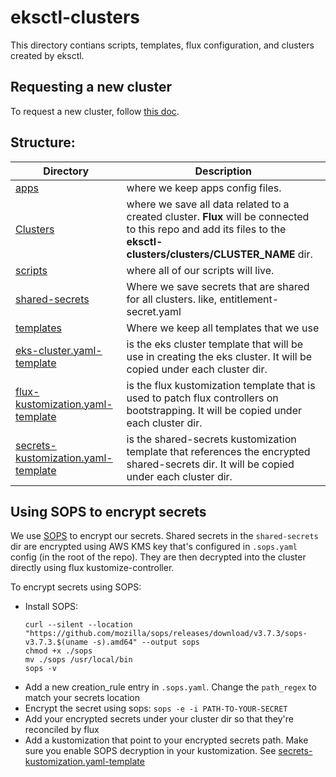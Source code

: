 # eksctl-clusters
This directory contians scripts, templates, flux configuration, and clusters created by eksctl.

## Requesting a new cluster
To request a new cluster, follow [this doc](./docs/cluster.md#requesting-a-cluster).

## Structure:
| Directory       | Description |
|--               |--           |
| [apps](./apps/) | where we keep apps config files. |
| [Clusters](./clusters/)| where we save all data related to a created cluster. **Flux** will be connected to this repo and add its files to the **eksctl-clusters/clusters/CLUSTER_NAME** dir. |
| [scripts](./scripts/) | where all of our scripts will live. |
| [shared-secrets](./shared-secrets/) | Where we save secrets that are shared for all clusters. like, entitlement-secret.yaml |
| [templates](./templates/) | Where we keep all templates that we use |
| [eks-cluster.yaml-template](./eks-cluster.yaml-template) | is the eks cluster template that will be use in creating the eks cluster. It will be copied under each cluster dir.|
| [flux-kustomization.yaml-template](./flux-kustomization.yaml-template) | is the flux kustomization template that is used to patch flux controllers on bootstrapping. It will be copied under each cluster dir. |
| [secrets-kustomization.yaml-template](./secrets-kustomization.yaml-template) | is the shared-secrets kustomization template that references the encrypted shared-secrets dir. It will be copied under each cluster dir.

## Using SOPS to encrypt secrets
We use [SOPS](https://github.com/mozilla/sops) to encrypt our secrets. Shared secrets in the `shared-secrets` dir are encrypted using AWS KMS key that's configured in `.sops.yaml` config (in the root of the repo). They are then decrypted into the cluster directly using flux kustomize-controller.

To encrypt secrets using SOPS:
- Install SOPS:
    ```
    curl --silent --location "https://github.com/mozilla/sops/releases/download/v3.7.3/sops-v3.7.3.$(uname -s).amd64" --output sops
    chmod +x ./sops
    mv ./sops /usr/local/bin
    sops -v
    ```
- Add a new creation_rule entry in `.sops.yaml`. Change the `path_regex` to match your secrets location
- Encrypt the secret using sops: `sops -e -i PATH-TO-YOUR-SECRET`
- Add your encrypted secrets under your cluster dir so that they're reconciled by flux
- Add a kustomization that point to your encrypted secrets path. Make sure you enable SOPS decryption in your kustomization. See [secrets-kustomization.yaml-template](./secrets-kustomization.yaml-template)
